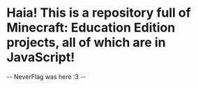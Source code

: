 # Haia! This is a repository full of Minecraft: Education Edition projects, all of which are in JavaScript!











-- NeverFlag was here :3 --
